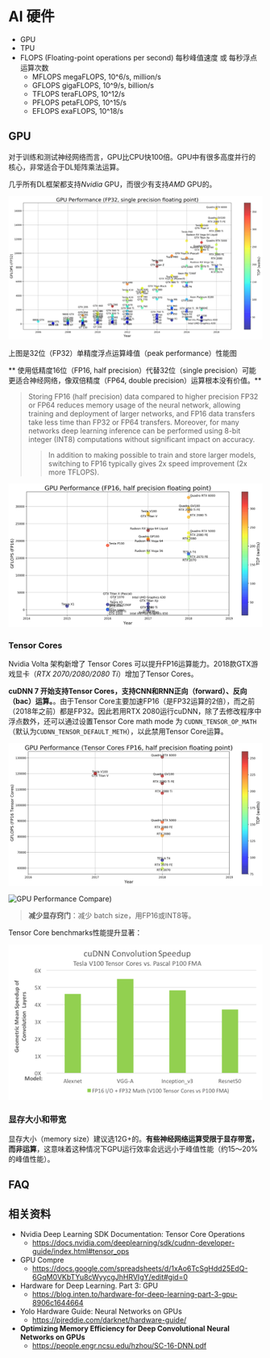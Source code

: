 # AI 硬件

* GPU
* TPU
* FLOPS (Floating-point operations per second) 每秒峰值速度 或 每秒浮点运算次数
  * MFLOPS   megaFLOPS, 10^6/s, million/s
  * GFLOPS   gigaFLOPS, 10^9/s, billion/s
  * TFLOPS   teraFLOPS, 10^12/s
  * PFLOPS   petaFLOPS, 10^15/s
  * EFLOPS   exaFLOPS, 10^18/s

## GPU

对于训练和测试神经网络而言，GPU比CPU快100倍。GPU中有很多高度并行的核心，非常适合于DL矩阵乘法运算。

几乎所有DL框架都支持*Nvidia* GPU，而很少有支持*AMD* GPU的。

![GPU Performance(FP32, single precision floating point)](https://github.com/AarioAi/share/blob/master/_asset/3-GPU-Performance-FP32.png?raw=true)

上图是32位（FP32）单精度浮点运算峰值（peak performance）性能图

** 使用低精度16位（FP16, half precision）代替32位（single precision）可能更适合神经网络，像双倍精度（FP64, double precision）运算根本没有价值。**

> Storing FP16 (half precision) data compared to higher precision FP32 or FP64 reduces memory usage of the neural network, allowing training and deployment of larger networks, and FP16 data transfers take less time than FP32 or FP64 transfers. Moreover, for many networks deep learning inference can be performed using 8-bit integer (INT8) computations without significant impact on accuracy.
>> In addition to making possible to train and store larger models, switching to FP16 typically gives 2x speed improvement (2x more TFLOPS).

![GPU Performance(FP16, half precision floating point)](https://github.com/AarioAi/share/blob/master/_asset/3-GPU-Performance-FP16.png?raw=true)

### Tensor Cores

 Nvidia Volta 架构新增了 Tensor Cores 可以提升FP16运算能力。2018款GTX游戏显卡（*RTX 2070/2080/2080 Ti*）增加了Tensor Cores。

 **cuDNN 7 开始支持Tensor Cores，支持CNN和RNN正向（forward）、反向（bac）运算。**。由于Tensor Core主要加速FP16（是FP32运算的2倍），而之前（2018年之前）都是FP32。因此若用RTX 2080运行cuDNN，除了去修改程序中浮点数外，还可以通过设置Tensor Core math mode 为 `CUDNN_TENSOR_OP_MATH` （默认为`CUDNN_TENSOR_DEFAULT_METH`），以此禁用Tensor Core运算。

![GPU Performance(Tensor Cores FP16, half precision floating point)](https://github.com/AarioAi/share/blob/master/_asset/3-GPU-Performance-FP16-tensor.png?raw=true)

![GPU Performance Compare)](https://github.com/AarioAi/share/blob/master/_asset/3-GPU-Performance-Compare.png?raw=true)

> **减少显存窍门**：减少 batch size，用FP16或INT8等。

Tensor Core benchmarks性能提升显著：

![Tensor Core Benchmarks](https://github.com/AarioAi/share/blob/master/_asset/3-tensor-core-benchmark.png?raw=true)

### 显存大小和带宽

显存大小（memory size）建议选12G+的。**有些神经网络运算受限于显存带宽，而非运算**，这意味着这种情况下GPU运行效率会远远小于峰值性能（约15～20%的峰值性能）。


## FAQ


## 相关资料

* Nvidia Deep Learning SDK Documentation: Tensor Core Operations
  * https://docs.nvidia.com/deeplearning/sdk/cudnn-developer-guide/index.html#tensor_ops
* GPU Compre
  * https://docs.google.com/spreadsheets/d/1xAo6TcSgHdd25EdQ-6GqM0VKbTYu8cWyycgJhHRVIgY/edit#gid=0
* Hardware for Deep Learning. Part 3: GPU
  * https://blog.inten.to/hardware-for-deep-learning-part-3-gpu-8906c1644664
* Yolo Hardware Guide: Neural Networks on GPUs
  * https://pjreddie.com/darknet/hardware-guide/
* **Optimizing Memory Efficiency for Deep Convolutional Neural Networks on GPUs**
  * https://people.engr.ncsu.edu/hzhou/SC-16-DNN.pdf